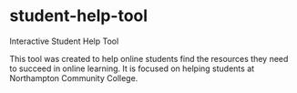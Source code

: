 # student-help-tool
Interactive Student Help Tool

This tool was created to help online students find the resources they need to succeed in online learning. It is focused on helping students at Northampton Community College.

